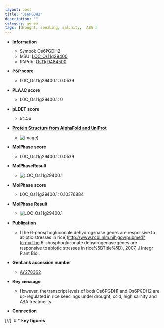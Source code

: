 ```yaml
---
layout: post
title: "Os6PGDH2"
description: ""
category: genes
tags: [drought, seedling, salinity,  ABA ]
---
```


* **Information**  
    + Symbol: Os6PGDH2  
    + MSU: [LOC_Os11g29400](http://rice.plantbiology.msu.edu/cgi-bin/ORF_infopage.cgi?orf=LOC_Os11g29400)  
    + RAPdb: [Os11g0484500](http://rapdb.dna.affrc.go.jp/viewer/gbrowse_details/irgsp1?name=Os11g0484500)  

* **PSP score**  
    + LOC_Os11g29400.1: 0.0539 

* **PLAAC score**  
    + LOC_Os11g29400.1: 0 

* **pLDDT score**
    + 94.56

* **[Protein Structure from AlphaFold and UniProt](https://www.uniprot.org/uniprotkb/Q2R480/entry#structure)**
    + ![image](https://ricepsp.github.io/images/Q2/AF-Q2R480-F1.png))

* **MolPhase score**
    + LOC_Os11g29400.1: 0.0539

* **MolPhaseResult**
    + ![LOC_Os11g29400.1](https://ricepsp.github.io/pictures/LOC_Os11g/LOC_Os11g29400.1.png)

* **MolPhase score**
    + LOC_Os11g29400.1: 0.10376884

* **MolPhase Result**
    + ![LOC_Os11g29400.1](https://304243504.github.io/Pictures/LOC_Os11g/LOC_Os11g29400.1.png)

* **Publication**  
    + [The 6-phosphogluconate dehydrogenase genes are responsive to abiotic stresses in rice](http://www.ncbi.nlm.nih.gov/pubmed?term=The 6-phosphogluconate dehydrogenase genes are responsive to abiotic stresses in rice%5BTitle%5D), 2007, J Integr Plant Biol.

* **Genbank accession number**  
    + [AY278362](http://www.ncbi.nlm.nih.gov/nuccore/AY278362)

* **Key message**  
    + However, the transcript levels of both Os6PGDH1 and Os6PGDH2 are up-regulated in rice seedlings under drought, cold, high salinity and ABA treatments

* **Connection**  

[//]: # * **Key figures**  


